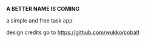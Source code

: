 **A BETTER NAME IS COMING**

a simple and free task app

design credits go to https://github.com/wukko/cobalt
